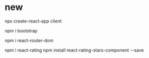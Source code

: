 <!--
 * @Author: G.F
 * @Date: 2021-07-23 23:54:53
 * @LastEditTime: 2021-07-24 00:23:14
 * @LastEditors: Please set LastEditors
 * @Description: In User Settings Edit
 * @FilePath: /MERN-Full-Stack/mern-cloudmel-frontend/READEME.md
-->
# new 
npx create-react-app client

npm i bootstrap

npm i react-router-dom

npm i react-rating
npm install react-rating-stars-component --save